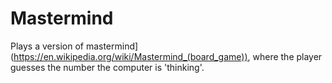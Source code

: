 # Mastermind

Plays a version of mastermind](https://en.wikipedia.org/wiki/Mastermind_(board_game)), where the player guesses the number the computer is 'thinking'.